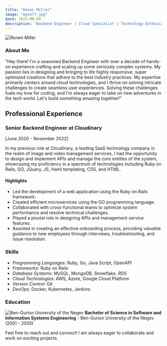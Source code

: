 ```yaml
---
title: "Ronen Miller"
image: "myself.jpg"
date: 2023-MM-09
description: "Backend Engineer | Cloud Specialist | Technology Enthusiast"
--- 
```


![Ronen Miller](/images/myself.jpg)

### About Me
"Hey there! I'm a seasoned Backend Engineer with over a decade of hands-on experience crafting and scaling up some seriously complex systems. My passion lies in designing and bringing to life highly responsive, super optimized creations that adhere to the best industry practices. My expertise primarily centers around cloud technologies, and I thrive on solving intricate challenges to create seamless user experiences. Solving these challenges fuels my love for coding, and I'm always eager to take on new adventures in the tech world. Let's build something amazing together!"

## Professional Experience

### Senior Backend Engineer at Cloudinary
[June 2020 - November 2022]

In my previous role at Cloudinary, a leading SaaS technology company in the realm of image and video management services, I had the opportunity to design and implement APIs and manage the core entities of the system, showcasing my proficiency in a spectrum of technologies including Ruby on Rails, GO, JQuery, JS, Haml templating, CSS, and HTML.

#### Highlights
- Led the development of a web application using the Ruby on Rails framework.
- Created efficient microservices using the GO programming language.
- Collaborated with cross-functional teams to optimize system performance and resolve
  technical challenges.
- Played a pivotal role in designing APIs and management service features.
- Assisted in creating an effective onboarding process, providing valuable guidance to
  new employees through interviews, troubleshooting, and issue resolution.

### Skills
- *Programming Languages:* Ruby, Go, Java Script, OpenAPI
- *Frameworks:* Ruby on Rails
- *Database Systems:* MySQL, MongoDB, Snowflake, RDS
- *Cloud Technologies:* AWS, Azure, Google Cloud Platform
- *Version Control:* Git
- *DevOps:* Docker, Kubernetes, Jenkins

### Education


![Ben-Gurion University of the Negev](/images/logo.png) **Bachelor of Science in Software and Information Systems Engineering** - Ben-Gurion University of the Negev (2001 - 2005)

Feel free to reach out and connect! 
I am always eager to collaborate and work on exciting projects.


